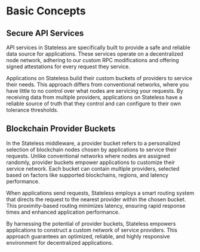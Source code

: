 # Basic Concepts

## Secure API Services

API services in Stateless are specifically built to provide a safe and reliable data source for applications. These services operate on a decentralized node network, adhering to our custom RPC modifications and offering signed attestations for every request they service.

Applications on Stateless build their custom buckets of providers to service their needs. This approach differs from conventional networks, where you have little to no control over what nodes are servicing your requests. By receiving data from multiple providers, applications on Stateless have a reliable source of truth that they control and can configure to their own tolerance thresholds.

## Blockchain Provider Buckets

In the Stateless middleware, a provider bucket refers to a personalized selection of blockchain nodes chosen by applications to service their requests. Unlike conventional networks where nodes are assigned randomly, provider buckets empower applications to customize their service network. Each bucket can contain multiple providers, selected based on factors like supported blockchains, regions, and latency performance.

When applications send requests, Stateless employs a smart routing system that directs the request to the nearest provider within the chosen bucket. This proximity-based routing minimizes latency, ensuring rapid response times and enhanced application performance.

By harnessing the potential of provider buckets, Stateless empowers applications to construct a custom network of service providers. This approach guarantees an optimized, reliable, and highly responsive environment for decentralized applications.
